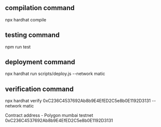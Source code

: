 ## compilation command
npx hardhat compile

## testing command
npm run test

## deployment command
npx hardhat run scripts/deploy.js --network matic 

## verification command
npx hardhat verify 0xC236C4537692Ab8b9E4EfED2C5e8b0E1192D3131 --network matic

Contract address - Polygon mumbai testnet
0xC236C4537692Ab8b9E4EfED2C5e8b0E1192D3131